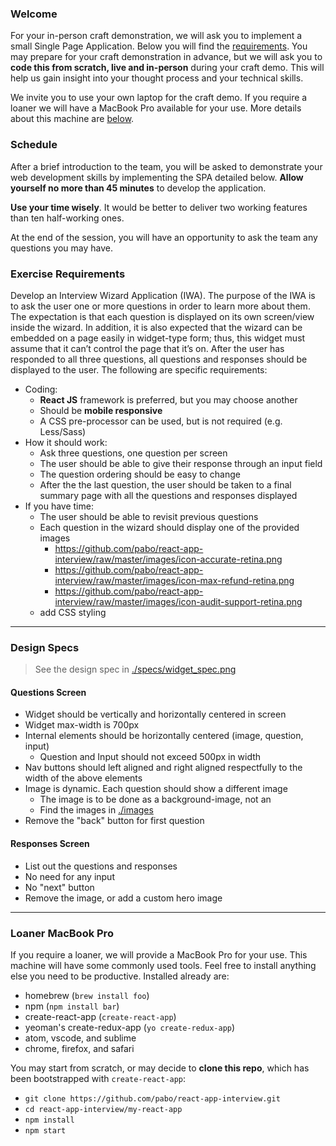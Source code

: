 
### Welcome

For your in-person craft demonstration, we will ask you to implement a small Single Page Application. Below you will find the [requirements](#exercise-requirements). You may prepare for your craft demonstration in advance, but we will ask you to **code this from scratch, live and in-person** during your craft demo. This will help us gain insight into your thought process and your technical skills.

We invite you to use your own laptop for the craft demo. If you require a loaner we will have a MacBook Pro available for your use. More details about this machine are [below](#loaner-macbook-pro).

### Schedule

After a brief introduction to the team, you will be asked to demonstrate your web development skills by implementing the SPA detailed below. **Allow yourself no more than 45 minutes** to develop the application. 

**Use your time wisely**. It would be better to deliver two working features than ten half-working ones.

At the end of the session, you will have an opportunity to ask the team any questions you may have.

### Exercise Requirements

Develop an Interview Wizard Application (IWA). The purpose of the IWA is to ask the user one or more questions in order to learn more about them. The expectation is that each question is displayed on its own screen/view inside the wizard. In addition, it is also expected that the wizard can be embedded on a page easily in widget-type form; thus, this widget must assume that it can’t control the page that it’s on. After the user has responded to all three questions, all questions and responses should be displayed to the user.
The following are specific requirements:

  - Coding:
    - **React JS** framework is preferred, but you may choose another
    - Should be **mobile responsive**
    - A CSS pre-processor can be used, but is not required (e.g. Less/Sass)
  - How it should work:
    - Ask three questions, one question per screen
    - The user should be able to give their response through an input field
    - The question ordering should be easy to change
    - After the the last question, the user should be taken to a final summary page with all the questions and responses displayed
  - If you have time:
    - The user should be able to revisit previous questions
    - Each question in the wizard should display one of the provided images
      - https://github.com/pabo/react-app-interview/raw/master/images/icon-accurate-retina.png
      - https://github.com/pabo/react-app-interview/raw/master/images/icon-max-refund-retina.png
      - https://github.com/pabo/react-app-interview/raw/master/images/icon-audit-support-retina.png
    - add CSS styling
    
---    
    
### Design Specs 

> See the design spec in [./specs/widget_spec.png](/specs/widget_spec.png)

#### Questions Screen

- Widget should be vertically and horizontally centered in screen
- Widget max-width is 700px
- Internal elements should be horizontally centered (image, question, input)
  - Question and Input should not exceed 500px in width
- Nav buttons should left aligned and right aligned respectfully to the width of the above elements
- Image is dynamic. Each question should show a different image
  - The image is to be done as a background-image, not an <img />
  - Find the images in [./images](/images)
- Remove the "back" button for first question   


#### Responses Screen

- List out the questions and responses
- No need for any input
- No "next" button
- Remove the image, or add a custom hero image

---

### Loaner MacBook Pro

If you require a loaner, we will provide a MacBook Pro for your use. This machine will have some commonly used tools. Feel free to install anything else you need to be productive. Installed already are:
  - homebrew (`brew install foo`)
  - npm (`npm install bar`)
  - create-react-app (`create-react-app`)
  - yeoman's create-redux-app (`yo create-redux-app`)
  - atom, vscode, and sublime
  - chrome, firefox, and safari

You may start from scratch, or may decide to **clone this repo**, which has been bootstrapped with `create-react-app`:
  - `git clone https://github.com/pabo/react-app-interview.git`
  - `cd react-app-interview/my-react-app`
  - `npm install`
  - `npm start`
